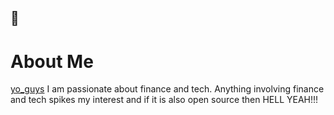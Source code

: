 ## 👋

# About Me
[yo_guys](https://github.com/user-attachments/assets/a936297a-cdb4-4e59-ac47-dc159a9d7e00)
I am passionate about finance and tech.
Anything involving finance and tech spikes my interest and if it is also open source then HELL YEAH!!!

<!--
**KENWOLVERINE1/KENWOLVERINE1** is a ✨ _special_ ✨ repository because its `README.md` (this file) appears on your GitHub profile.

Here are some ideas to get you started:

- 🔭 I’m currently working on ...
- 🌱 I’m currently learning ...
- 👯 I’m looking to collaborate on ...
- 🤔 I’m looking for help with ...
- 💬 Ask me about ...
- 📫 How to reach me: ...
- 😄 Pronouns: ...
- ⚡ Fun fact: ...
-->

